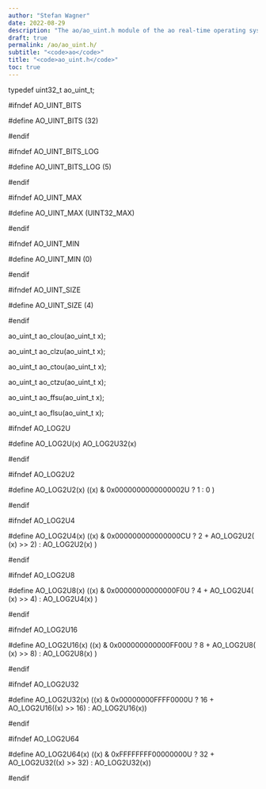 ```yaml
---
author: "Stefan Wagner"
date: 2022-08-29
description: "The ao/ao_uint.h module of the ao real-time operating system."
draft: true
permalink: /ao/ao_uint.h/ 
subtitle: "<code>ao</code>"
title: "<code>ao_uint.h</code>"
toc: true
---
```


typedef     uint32_t            ao_uint_t;

#ifndef     AO_UINT_BITS

#define     AO_UINT_BITS        (32)

#endif

#ifndef     AO_UINT_BITS_LOG

#define     AO_UINT_BITS_LOG    (5)

#endif

#ifndef     AO_UINT_MAX

#define     AO_UINT_MAX         (UINT32_MAX)

#endif

#ifndef     AO_UINT_MIN

#define     AO_UINT_MIN         (0)

#endif

#ifndef     AO_UINT_SIZE

#define     AO_UINT_SIZE        (4)

#endif

ao_uint_t   ao_clou(ao_uint_t x);

ao_uint_t   ao_clzu(ao_uint_t x);

ao_uint_t   ao_ctou(ao_uint_t x);

ao_uint_t   ao_ctzu(ao_uint_t x);

ao_uint_t   ao_ffsu(ao_uint_t x);

ao_uint_t   ao_flsu(ao_uint_t x);

#ifndef     AO_LOG2U

#define     AO_LOG2U(x)         AO_LOG2U32(x)

#endif

#ifndef     AO_LOG2U2

#define     AO_LOG2U2(x)        ((x) & 0x0000000000000002U ?  1                         : 0            )

#endif

#ifndef     AO_LOG2U4

#define     AO_LOG2U4(x)        ((x) & 0x000000000000000CU ?  2 + AO_LOG2U2( (x) >>  2) : AO_LOG2U2(x) )

#endif

#ifndef     AO_LOG2U8

#define     AO_LOG2U8(x)        ((x) & 0x00000000000000F0U ?  4 + AO_LOG2U4( (x) >>  4) : AO_LOG2U4(x) )

#endif

#ifndef     AO_LOG2U16

#define     AO_LOG2U16(x)       ((x) & 0x000000000000FF00U ?  8 + AO_LOG2U8( (x) >>  8) : AO_LOG2U8(x) )

#endif

#ifndef     AO_LOG2U32

#define     AO_LOG2U32(x)       ((x) & 0x00000000FFFF0000U ? 16 + AO_LOG2U16((x) >> 16) : AO_LOG2U16(x))

#endif

#ifndef     AO_LOG2U64

#define     AO_LOG2U64(x)       ((x) & 0xFFFFFFFF00000000U ? 32 + AO_LOG2U32((x) >> 32) : AO_LOG2U32(x))

#endif

